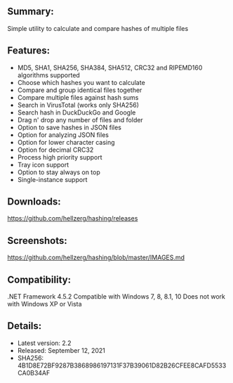 ## Summary: ##

Simple utility to calculate and compare hashes of multiple files

## Features: ##

* MD5, SHA1, SHA256, SHA384, SHA512, CRC32 and RIPEMD160 algorithms supported
* Choose which hashes you want to calculate
* Compare and group identical files together
* Compare multiple files against hash sums
* Search in VirusTotal (works only SHA256)
* Search hash in DuckDuckGo and Google
* Drag n' drop any number of files and folder
* Option to save hashes in JSON files
* Option for analyzing JSON files
* Option for lower character casing
* Option for decimal CRC32
* Process high priority support
* Tray icon support
* Option to stay always on top
* Single-instance support

## Downloads: ##
https://github.com/hellzerg/hashing/releases

## Screenshots: ##
https://github.com/hellzerg/hashing/blob/master/IMAGES.md

## Compatibility: ##

.NET Framework 4.5.2
Compatible with Windows 7, 8, 8.1, 10
Does not work with Windows XP or Vista

## Details: ##

* Latest version: 2.2
* Released: September 12, 2021
* SHA256: 4B1D8E72BF9287B3868986197131F37B39061D82B26CFEE8CAFD5533CA0B34AF